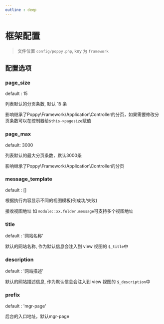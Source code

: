 ```yaml
---
outline : deep
---
```


# 框架配置

> 文件位置 `config/poppy.php`, key 为 `framework`

## 配置选项

### page_size

default : 15

列表默认的分页条数, 默认 15 条

影响继承了Poppy\Framework\Application\Controller的分页，如果需要修改分页条数可以在控制器给<code>$this->pagesize</code>赋值

### page_max

default: 3000

列表默认的最大分页条数，默认3000条

影响继承了Poppy\Framework\Application\Controller的分页

### message_template

default : []

根据执行内容显示不同的视图模板(例成功/失败)

接收视图地址 如 `module::xx.folder.message`可支持多个视图地址

### title

default : '网站名称'

默认的网站名称, 作为默认信息会注入到 view 视图的 `$_title`中

### description

default : '网站描述'

默认的网站描述信息, 作为默认信息会注入到 view 视图的 `$_description`中

### prefix

default : 'mgr-page'

后台的入口地址，默认mgr-page



